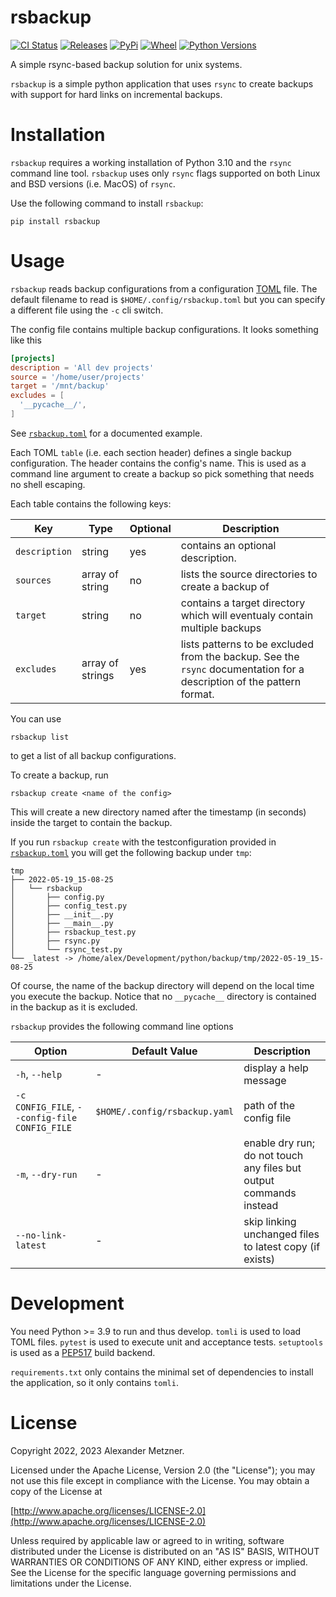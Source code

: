 # rsbackup

[![CI Status](https://github.com/halimath/rsbackup/workflows/CI/badge.svg)](https://github.com/halimath/rsbackup/actions/workflows/ci.yaml)
[![Releases](https://img.shields.io/github/v/release/halimath/rsbackup.svg)](https://github.com/halimath/rsbackup/releases)
[![PyPi](https://img.shields.io/pypi/v/rsbackup.svg)](https://pypi.org/project/rsbackup/)
[![Wheel](https://img.shields.io/pypi/wheel/rsbackup.svg)](https://pypi.org/project/rsbackup/)
[![Python Versions](https://img.shields.io/pypi/pyversions/rsbackup.svg)](https://pypi.org/project/rsbackup/)

A simple rsync-based backup solution for unix systems.

`rsbackup` is a simple python application that uses `rsync` to create backups with support for hard links on
incremental backups.

# Installation

`rsbackup` requires a working installation of Python 3.10 and the `rsync` command line tool. `rsbackup` uses only `rsync` flags
supported on both Linux and BSD versions (i.e. MacOS) of `rsync`.

Use the following command to install `rsbackup`:

```shell
pip install rsbackup
```

# Usage

`rsbackup` reads backup configurations from a configuration [TOML](https://toml.io/en/) file. The default 
filename to read is `$HOME/.config/rsbackup.toml` but you can specify a different file using the `-c` cli 
switch.

The config file contains multiple backup configurations. It looks something like this

```toml
[projects]
description = 'All dev projects'
source = '/home/user/projects'
target = '/mnt/backup'
excludes = [
  '__pycache__/',
]
```

See [`rsbackup.toml`](./rsbackup.toml) for a documented example.

Each TOML `table` (i.e. each section header) defines a single backup configuration. The header contains
the config's name. This is used as a command line argument to create a backup so pick something that needs no
shell escaping.

Each table contains the following keys:

Key | Type | Optional | Description
-- | -- | -- | --
`description` | string | yes | contains an optional description.
`sources` | array of string | no | lists the source directories to create a backup of
`target` | string | no | contains a target directory which will eventualy contain multiple backups
`excludes` | array of strings | yes | lists patterns to be excluded from the backup. See the `rsync` documentation for a description of the pattern format.

You can use

```shell
rsbackup list
```

to get a list of all backup configurations.

To create a backup, run

```shell
rsbackup create <name of the config>
```

This will create a new directory named after the timestamp (in seconds) inside the target to contain the
backup. 

If you run `rsbackup create` with the testconfiguration provided in [`rsbackup.toml`](./rsbackup.toml) you
will get the following backup under `tmp`:

```
tmp
├── 2022-05-19_15-08-25
│   └── rsbackup
│       ├── config.py
│       ├── config_test.py
│       ├── __init__.py
│       ├── __main__.py
│       ├── rsbackup_test.py
│       ├── rsync.py
│       └── rsync_test.py
└── _latest -> /home/alex/Development/python/backup/tmp/2022-05-19_15-08-25
```

Of course, the name of the backup directory will depend on the local time you execute the backup. Notice that
no `__pycache__` directory is contained in the backup as it is excluded. 

`rsbackup` provides the following command line options

Option | Default Value | Description
-- | -- | --
`-h`, `--help` | - | display a help message
`-c CONFIG_FILE`, `--config-file CONFIG_FILE` | `$HOME/.config/rsbackup.yaml` | path of the config file
`-m`, `--dry-run` | - |  enable dry run; do not touch any files but output commands instead
`--no-link-latest` | - | skip linking unchanged files to latest copy (if exists)

# Development

You need Python >= 3.9 to run and thus develop. `tomli` is used to load TOML files. `pytest` is used to 
execute unit and acceptance tests. `setuptools` is used as a [PEP517](https://peps.python.org/pep-0517/)
build backend. 

`requirements.txt` only contains the minimal set of dependencies to install the application, so it only 
contains `tomli`.

# License

Copyright 2022, 2023 Alexander Metzner.

Licensed under the Apache License, Version 2.0 (the "License");
you may not use this file except in compliance with the License.
You may obtain a copy of the License at

[http://www.apache.org/licenses/LICENSE-2.0](http://www.apache.org/licenses/LICENSE-2.0)

Unless required by applicable law or agreed to in writing, software
distributed under the License is distributed on an "AS IS" BASIS,
WITHOUT WARRANTIES OR CONDITIONS OF ANY KIND, either express or implied.
See the License for the specific language governing permissions and
limitations under the License.

